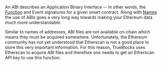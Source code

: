 An ABI describes an Application Binary Interface -- in other words, the [Function](/data-model/other/#function)
and Event signatures for a given smart contract. Along with [Names](/data-model/accounts/#names) the
use of ABIs goes a very long way towards making your Ethereum data much more understandable.

Similar to names of addresses, ABI files are not available on-chain which means they must be
acquired somewhere. Unfortunately, the Ethereum community has not yet understood that Etherscan
is not a good place to store this very important information. For this reason, TrueBlocks uses
Etherscan to acquire ABI files and therefore one needs to get an Etherscan API key to use this
function.
